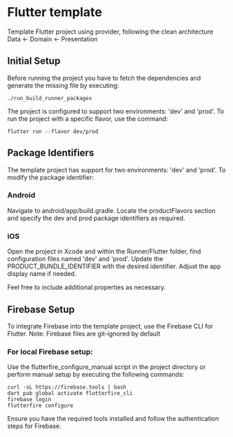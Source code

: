 # Flutter template

Template Flutter project using provider, following the clean architecture
Data <- Domain <- Presentation


## Initial Setup

Before running the project you have to fetch the dependencies and generate the missing file by executing:
```
./run_build_runner_packages
```

The project is configured to support two environments: 'dev' and 'prod'. To run the project with a specific flavor, use the command:

```
flutter run --flavor dev/prod
```

## Package Identifiers

The template project has support for two environments: 'dev' and 'prod'. To modify the package identifier:

### Android

Navigate to android/app/build.gradle. Locate the productFlavors section and specify the dev and prod package identifiers as required.

### iOS

Open the project in Xcode and within the Runner/Flutter folder, find configuration files named 'dev' and 'prod'. Update the PRODUCT_BUNDLE_IDENTIFIER with the desired identifier. Adjust the app display name if needed.

Feel free to include additional properties as necessary.

## Firebase Setup

To integrate Firebase into the template project, use the Firebase CLI for Flutter. Note: Firebase files are git-ignored by default

### For local Firebase setup:

Use the flutterfire_configure_manual script in the project directory or perform manual setup by executing the following commands:

```
curl -sL https://firebase.tools | bash
dart pub global activate flutterfire_cli
firebase login
flutterfire configure
```

Ensure you have the required tools installed and follow the authentication steps for Firebase.
